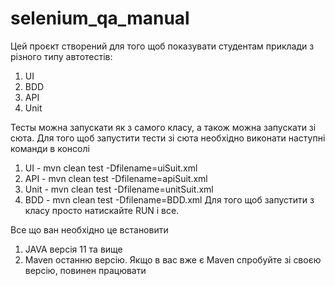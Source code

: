 # selenium_qa_manual
Цей проєкт створений для того щоб показувати студентам приклади з різного типу автотестів:
1. UI
2. BDD
3. API 
4. Unit

Тесты можна запускати як з самого класу, а також можна запускати зі сюта. 
Для того щоб запустити тести зі сюта необхідно виконати наступні команди в консолі
1. UI - mvn clean test -Dfilename=uiSuit.xml
2. API - mvn clean test -Dfilename=apiSuit.xml
3. Unit - mvn clean test -Dfilename=unitSuit.xml
4. BDD - mvn clean test -Dfilename=BDD.xml
Для того щоб запустити з класу просто натискайте RUN і все.

Все що ван необхідно це встановити 
1. JAVA версія 11 та вище
2. Maven останню версію. Якщо в вас вже є Maven спробуйте зі своєю версію, повинен працювати